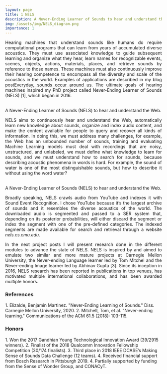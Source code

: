 ```yaml
---
layout: page
title: 1 NELS
description: A Never-Ending Learner of Sounds to hear and understand the Web.
img: /assets/img/NELS_diagram.png
importance: 1
---
```


<p align="justify">Hearing machines that understand sounds like humans do require computational programs that can learn from years of accumulated diverse acoustics. They must use associated knowledge to guide subsequent learning and organize what they hear, learn names for recognizable events, scenes, objects, actions, materials, places, and retrieve sounds by reference to those names. These machines must also continuously improve their hearing competence to encompass all the diversity and scale of the acoustics in the world. Examples of applications are described in my blog post<a href="https://bmartin1.github.io/blog/2021/everyday-sounds/">Everyday, sounds occur around us</a>. The ultimate goals of hearing machines inspired my PhD project called Never-Ending Learner of Sounds (NELS) [1], which began in 2016.</p>
<br>

<div class="row">
    <div class="col-sm mt-3 mt-md-0">
        <img class="img-fluid rounded z-depth-1" src="{{ '/assets/img/NELS_diagram.png' | relative_url }}" alt="" title="example image"/>
    </div>
</div>
<div class="caption">
    A Never-Ending Learner of Sounds (NELS) to hear and understand the Web.
</div>

<p align="justify">NELS aims to continuously hear and understand the Web, automatically learn new knowledge about sounds, organize and index audio content, and make the content available for people to query and recover all kinds of information. In doing this, we must address many challenges, for example, the Web has an unbounded number of sounds, training and evaluating Machine Learning models must deal with recordings that are noisy, unstructured, and unlabeled, we must define what knowledge to learn for sounds, and we must understand how to search for sounds, because describing acoustic phenomena in words is hard. For example, the sound of water is one of the most distinguishable sounds, but how to describe it without using the word water?</p>
<br>

<div class="row">
    <div class="col-sm mt-3 mt-md-0">
        <img class="img-fluid rounded z-depth-1" src="{{ '/assets/img/NELS_overview.png' | relative_url }}" alt="" title="example image"/>
    </div>
</div>
<div class="caption">
    A Never-Ending Learner of Sounds (NELS) to hear and understand the Web.
</div>

<p align="justify">Broadly speaking, NELS crawls audio from YouTube and indexes it with Sound Event Recognition. I chose YouTube because it’s the largest archive of sounds and it resembles the diverse acoustics of the world. The downloaded audio is segmented and passed to a SER system that,  depending on its posterior probabilities, will either discard the segment or index the segment with one of the pre-defined categories. The indexed segments are made available for search and retrieval through a website <i>nels.cs.cmu.edu</i>.</p>

<p align="justify">In the next project posts I will present research done in the different modules to advance the state of NELS. NELS is inspired by and aimed to emulate two similar and more mature projects at Carnegie Mellon University, the Never-ending Language learner led by Tom Mitchel and the Never-ending Image learner led by Abhinav Gupta [3]. Since its inception in 2016, NELS research has been reported in publications in top venues, has motivated multiple international collaborations, and has been awarded multiple honors. </p>

<h3>References</h3>
1. Elizalde, Benjamin Martinez. "Never-Ending Learning of Sounds." Diss. Carnegie Mellon University, 2020.
2. Mitchell, Tom, et al. "Never-ending learning." Communications of the ACM 61.5 (2018): 103-115.

<h3>Honors</h3>
1. Won the 2017 Gandhian Young Technological Innovation Award (39/2915 winners).
2. Finalist of the 2018 Qualcomm Innovation Fellowship Competition (30/174 finalists).
3. Third place in 2018 IEEE DCASE’s Making Sense of Sounds Data Challenge (12 teams).
4. Received financial support from Bosch Research in Pittsburgh 2019.
4. Partially supported by funding from the Sense of Wonder Group, and CONACyT.


<!--
<div class="row">
    <div class="col-sm mt-3 mt-md-0">
        <img class="img-fluid rounded z-depth-1" src="{{ '/assets/img/1.jpg' | relative_url }}" alt="" title="example image"/>
    </div>
    <div class="col-sm mt-3 mt-md-0">
        <img class="img-fluid rounded z-depth-1" src="{{ '/assets/img/3.jpg' | relative_url }}" alt="" title="example image"/>
    </div>
    <div class="col-sm mt-3 mt-md-0">
        <img class="img-fluid rounded z-depth-1" src="{{ '/assets/img/5.jpg' | relative_url }}" alt="" title="example image"/>
    </div>
</div>
<div class="caption">
    Caption photos easily. On the left, a road goes through a tunnel. Middle, leaves artistically fall in a hipster photoshoot. Right, in another hipster photoshoot, a lumberjack grasps a handful of pine needles.
</div>
<div class="row">
    <div class="col-sm mt-3 mt-md-0">
        <img class="img-fluid rounded z-depth-1" src="{{ '/assets/img/5.jpg' | relative_url }}" alt="" title="example image"/>
    </div>
</div>
<div class="caption">
    This image can also have a caption. It's like magic.
</div>

You can also put regular text between your rows of images.
Say you wanted to write a little bit about your project before you posted the rest of the images.
You describe how you toiled, sweated, *bled* for your project, and then... you reveal it's glory in the next row of images.


<div class="row justify-content-sm-center">
    <div class="col-sm-8 mt-3 mt-md-0">
        <img class="img-fluid rounded z-depth-1" src="{{ '/assets/img/6.jpg' | relative_url }}" alt="" title="example image"/>
    </div>
    <div class="col-sm-4 mt-3 mt-md-0">
        <img class="img-fluid rounded z-depth-1" src="{{ '/assets/img/11.jpg' | relative_url }}" alt="" title="example image"/>
    </div>
</div>
<div class="caption">
    You can also have artistically styled 2/3 + 1/3 images, like these.
</div>


The code is simple.
Just wrap your images with `<div class="col-sm">` and place them inside `<div class="row">` (read more about the <a href="https://getbootstrap.com/docs/4.4/layout/grid/" target="_blank">Bootstrap Grid</a> system).
To make images responsive, add `img-fluid` class to each; for rounded corners and shadows use `rounded` and `z-depth-1` classes.
Here's the code for the last row of images above:

```html
<div class="row justify-content-sm-center">
    <div class="col-sm-8 mt-3 mt-md-0">
        <img class="img-fluid rounded z-depth-1" src="{{ '/assets/img/6.jpg' | relative_url }}" alt="" title="example image"/>
    </div>
    <div class="col-sm-4 mt-3 mt-md-0">
        <img class="img-fluid rounded z-depth-1" src="{{ '/assets/img/11.jpg' | relative_url }}" alt="" title="example image"/>
    </div>
</div>
```
-->
